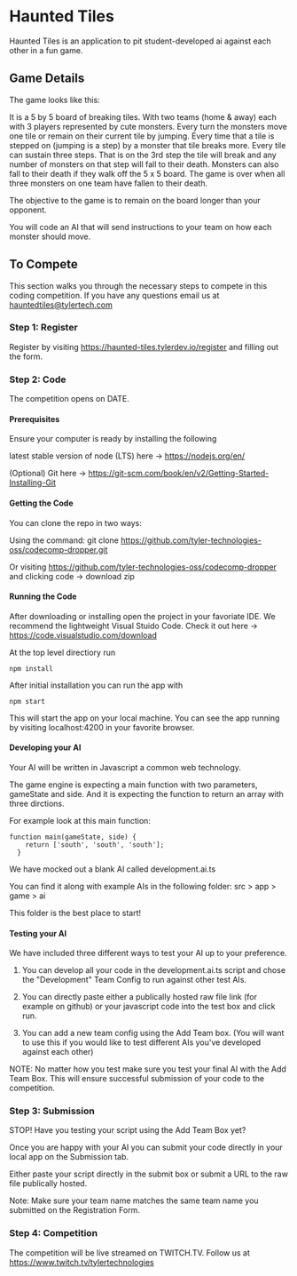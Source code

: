 # Haunted Tiles

Haunted Tiles is an application to pit student-developed ai against each other in a fun game.

## Game Details

The game looks like this:

It is a 5 by 5 board of breaking tiles. With two teams (home & away) each with 3 players represented by cute monsters. Every turn the monsters move one tile or remain on their current tile by jumping. Every time that a tile is stepped on (jumping is a step) by a monster that tile breaks more. Every tile can sustain three steps. That is on the 3rd step the tile will break and any number of monsters on that step will fall to their death. Monsters can also fall to their death if they walk off the 5 x 5 board. The game is over when all three monsters on one team have fallen to their death.

The objective to the game is to remain on the board longer than your opponent. 

You will code an AI that will send instructions to your team on how each monster should move. 


## To Compete

This section walks you through the necessary steps to compete in this coding competition. If you have any questions email us at hauntedtiles@tylertech.com

### Step 1: Register

Register by visiting https://haunted-tiles.tylerdev.io/register and filling out the form.

### Step 2: Code

The competition opens on DATE. 

#### Prerequisites

Ensure your computer is ready by installing the following 

latest stable version of node (LTS) here -> https://nodejs.org/en/

(Optional) Git here -> https://git-scm.com/book/en/v2/Getting-Started-Installing-Git

#### Getting the Code

You can clone the repo in two ways:

Using the command: git clone https://github.com/tyler-technologies-oss/codecomp-dropper.git

Or visiting https://github.com/tyler-technologies-oss/codecomp-dropper and clicking code -> download zip

#### Running the Code

After downloading or installing open the project in your favoriate IDE. We recommend the lightweight Visual Stuido Code. Check it out here -> https://code.visualstudio.com/download

At the top level directiory run

```npm install```

After initial installation you can run the app with

```npm start```

This will start the app on your local machine. 
You can see the app running by visiting localhost:4200 in your favorite browser.

#### Developing your AI

Your AI will be written in Javascript a common web technology. 

The game engine is expecting a main function with two parameters, gameState and side. And it is expecting the function to return an array with three dirctions.

For example look at this main function:

```
function main(gameState, side) {
    return ['south', 'south', 'south'];
  }
 ```

We have mocked out a blank AI called development.ai.ts

You can find it along with example AIs in the following folder: src > app > game > ai 

This folder is the best place to start!

#### Testing your AI

We have included three different ways to test your AI up to your preference.

1) You can develop all your code in the development.ai.ts script and chose the "Development" Team Config to run against other test AIs.

2) You can directly paste either a publically hosted raw file link (for example on github) or your javascript code into the test box and click run.

3) You can add a new team config using the Add Team box. (You will want to use this if you would like to test different AIs you've developed against each other) 

NOTE: No matter how you test make sure you test your final AI with the Add Team Box. This will ensure successful submission of your code to the competition.

### Step 3: Submission

STOP! Have you testing your script using the Add Team Box yet?

Once you are happy with your AI you can submit your code directly in your local app on the Submission tab. 

Either paste your script directly in the submit box or submit a URL to the raw file publically hosted.

Note: Make sure your team name matches the same team name you submitted on the Registration Form. 


### Step 4: Competition

The competition will be live streamed on TWITCH.TV. Follow us at https://www.twitch.tv/tylertechnologies


